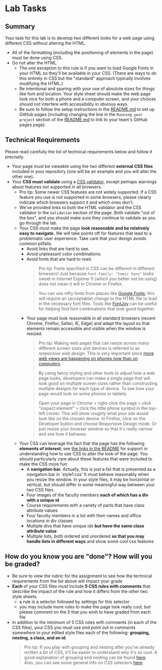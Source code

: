 # Lab Tasks

## Summary

Your task for this lab is to develop two different looks for a web page using
different CSS without altering the HTML.

- All of the formatting (including the positioning of elements in the page) must
  be done using CSS.
- Do not alter the HTML.
  - The _one_ exception to this rule is if you want to load Google Fonts in your
    HTML so they'll be available in your CSS. (There are ways to do this entirely in CSS
    but the "standard" approach typically involves modifying the HTML.)
  - Be intentional and sparing with your use of absolute sizes for things like font and
    location. Your style sheet should make the web page look nice for both a phone and
    a computer screen, and your choices should not interfere with accessibility in
    obvious ways.
  - Be sure to follow the setup instructions in the [README.md](README.md) to set up
    GitHub pages (including changing the line in the `Running your project` section of
    the [README.md](README.md) to link to your team's GitHub pages page).

## Technical Requirements

Please read carefully the list of technical requirements below and follow it precisely.

- Your page must be viewable using the two different **external CSS files** included
  in your repository (one will be an example and you will alter the other one).
- Your **CSS must validate** using a [CSS validator](https://jigsaw.w3.org/css-validator/),
  except perhaps warnings about features not supported in all browsers.
  - Pro tip: Some newer CSS features are not widely supported. If a CSS feature you use
    is not supported in some browsers, please clearly indicate which browsers support it
    and which ones don't.
  - We've provided links to both the HTML validator and the CSS validator in the
    `Validation` section of the page. Both validate "out of the box", and you should
    make sure they continue to validate as you go through the lab.
  - Your CSS must make the page **look reasonable and be relatively easy to navigate.**
    We will take points off for features that lead to a problematic user experience. Take
    care that your design avoids common pitfalls.
    - Avoid links that are hard to see.
    - Avoid unpleasant color combinations.
    - Avoid fonts that are hard to read.
      > Pro tip: Fonts specified in CSS can be different in different browsers! Just
      > because `font-family: "Comic Sans"` looks sweet in Internet Explorer 5 (which you
      > better not be using) does not mean it will in Chrome or Firefox.
      >
      > You can use nifty fonts from places like
      > [Google Fonts](https://fonts.google.com); this will require
      > an (acceptable) change to the HTML file to load in the necessary
      > font files. Tools like [FontJoy](http://fontjoy.com) can be useful for
      > helping find font combinations that look good together.
    - Your page must look reasonable in all standard browsers (recent Chrome, Firefox,
      Safari, IE, Edge) and adapt the layout so that elements remain accessible and visible when the window is resized.
      > Pro tip: Making web pages that can resize across many different screen sizes
      > and devices is referred to as _responsive web design_. This is very important
      > since [more web views are happening
      > on phones now than on computers](https://www.theguardian.com/technology/2016/nov/02/mobile-web-browsing-desktop-smartphones-tablets).
      >
      > By using fancy styling and other tools to adjust how a web page looks,
      > developers can make a single page that will look good
      > on multiple screen sizes rather than constructing multiple
      > designs for each type of device. To see how your page would look on some phones
      > or tablets:
      >
      > Open your page in Chrome > right-click the page > click "inspect element" > click
      > the little phone symbol in the top-left corner. This will show roughly what your
      > site would look like on the chosen device. In Firefox, click on the Developer
      > button and choose Responsive Design mode. Or just resize your browser
      > window so that it's really narrow and see how it behaves.
  - Your CSS can leverage the fact that the page has the following
    **elements of interest**; see [the links in the README](./README.md) for support
    in understanding how to use CSS to alter the look of the page. You should
    particularly care about these features that were included to make the CSS more fun:
    - A **navigation bar.** Actually, this is just a list that is presented as a
      navigation bar in `style1.css' It must behave reasonably when you resize the window.
      In your style files, it may be horizontal or vertical, but should differ
      in some meaningful way between your two CSS files.
    - Four images of the faculty members **each of which has a div with a unique id**
    - Course requirements with a variety of parts that have class attribute values
    - Four faculty members in a list with their names and office locations in div classes
    - Multiple divs that have unique ids **but have the same class attribute value**
    - Multiple lists, both ordered and unordered **so that you may handle lists
      in different ways** and show some cool css features

## How do you know you are "done"? How will you be graded?

- Be sure to view the rubric for the assignment to see how the technical requirements
  from the list above will impact your grade
- **Each** of your CSS files must include **5 CSS rules with comments** that describe
  the impact of the rule and how it differs from the other two style sheets.
  - a rule is a selector followed by settings for this selector
  - you may include more rules to make the page look really cool, but please comment
    on the 5 that you wish to have graded from each file
- In addition to the minimum of 5 CSS rules with comments (in each of the CSS files),
  your CSS you must use _and point out in comments somewhere_ in your edited style
  files each of the following: **grouping, nesting, a class, and an id**.
    > Pro tip: If you play with grouping and nesting after you've already written a bit of CSS, it'll be easier to understand why it's so cool. A good explanation of grouping and nesting can be found [here](http://lmgtfy.com/?q=grouping+and+nesting+css&l=1). Also, you can see some general info on CSS selectors [here](http://www.w3schools.com/cssref/css_selectors.asp).
